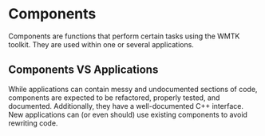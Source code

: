 # Components

Components are functions that perform certain tasks using the WMTK toolkit. They are used within one or several applications.

## Components VS Applications

While applications can contain messy and undocumented sections of code, components are expected to be refactored, properly tested, and documented. Additionally, they have a well-documented C++ interface. New applications can (or even should) use existing components to avoid rewriting code.
